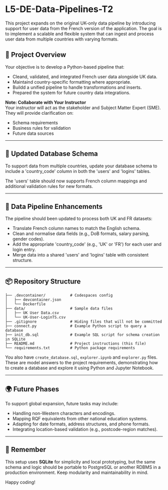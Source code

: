 # L5-DE-Data-Pipelines-T2

This project expands on the original UK-only data pipeline by introducing support for user data from the French version of the application. The goal is to implement a scalable and flexible system that can ingest and process user data from multiple countries with varying formats.

## 🚀 Project Overview

Your objective is to develop a Python-based pipeline that:
   - Cleand, validated, and integrated French user data alongside UK data.
   - Maintaind country-specific formatting where appropriate.
   - Buildd a unified pipeline to handle transformations and inserts.
   - Prepared the system for future country data integrations.

**Note: Collaborate with Your Instructor**  
 Your instructor will act as the stakeholder and Subject Matter Expert (SME). They will provide clarification on:
   - Schema requirements
   - Business rules for validation
   - Future data sources

---

## 🧱 Updated Database Schema

To support data from multiple countries, update your database schema to include a 'country_code' column in both the 'users' and 'logins' tables.

The 'users' table should now supports French column mappings and additional validation rules for new formats.

---

## 🔄 Data Pipeline Enhancements
The pipeline should been updated to process both UK and FR datasets:
- Translate French column names to match the English schema.
- Clean and normalise data fields (e.g., DoB formats, salary parsing, gender codes).
- Add the appropriate 'country_code' (e.g., 'UK' or 'FR') for each user and login entry.
- Merge data into a shared 'users' and 'logins' table with consistent structure.

---

## 📦 Repository Structure

```plaintext
├── .devcontainer/           # Codespaces config
│   ├── devcontainer.json
│   └── Dockerfile
├── data/                    # Sample data files
│   ├── UK User Data.csv
│   └── UK-User-LoginTS.csv
├── .gitignore               # Hiding files that will not be committed
├── connect.py               # Example Python script to query a database
├── init_db.sql              # Example SQL script for schema creation in SQLite
├── README.md                # Project instructions (this file)
└── requirements.txt         # Python package requirements
```

You also have `create_database.sql`, `explorer.ipynb` and `explorer.py` files. These are model answers to the project requirements, demonstrating how to create a database and explore it using Python and Jupyter Notebook.

---

## 🌍 Future Phases
To support global expansion, future tasks may include:
- Handling non-Western characters and encodings.
- Mapping RQF equivalents from other national education systems.
- Adapting for date formats, address structures, and phone formats.
- Integrating location-based validation (e.g., postcode-region matches).

---

## 🧠 Remember

This setup uses **SQLite** for simplicity and local prototyping, but the same schema and logic should be portable to PostgreSQL or another RDBMS in a production environment. Keep modularity and maintainability in mind.

Happy coding!